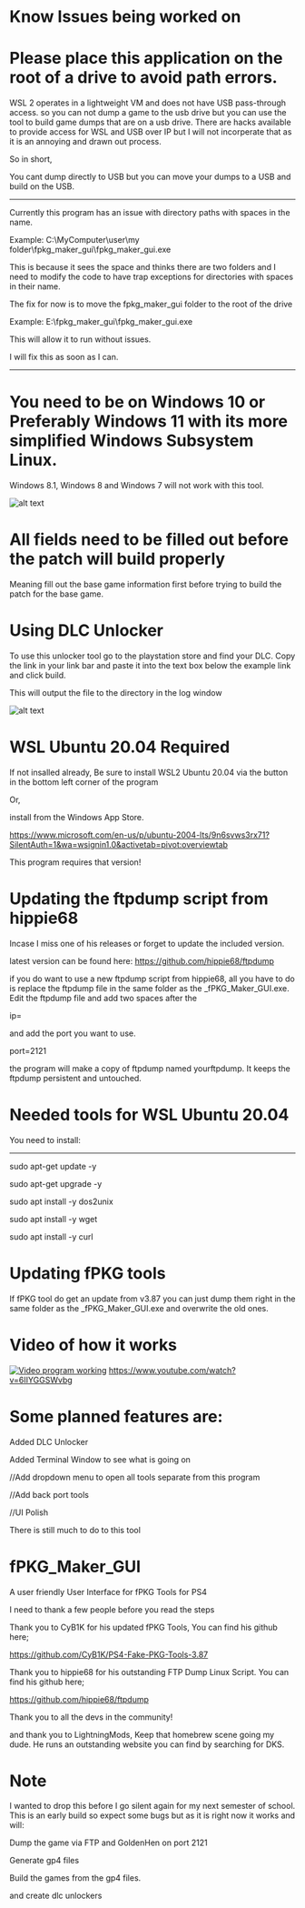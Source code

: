 # Know Issues being worked on

# Please place this application on the root of a drive to avoid path errors.

WSL 2 operates in a lightweight VM and does not have USB pass-through access. so you can not dump a game to the usb drive but you can use the tool to build game dumps that are on a usb drive. There are hacks available to provide access for WSL and USB over IP but I will not incorperate that as it is an annoying and drawn out process.

So in short,

You cant dump directly to USB but you can move your dumps to a USB and build on the USB.

_________________________

Currently this program has an issue with directory paths with spaces in the name. 

Example: C:\MyComputer\user\my folder\fpkg_maker_gui\fpkg_maker_gui.exe

This is because it sees the space and thinks there are two folders and I need to modify the code to have trap exceptions for directories with spaces in their name.

The fix for now is to move the fpkg_maker_gui folder to the root of the drive

Example: E:\fpkg_maker_gui\fpkg_maker_gui.exe

This will allow it to run without issues.

I will fix this as soon as I can.

______________________________________________________
 # You need to be on Windows 10 or Preferably Windows 11 with its more simplified Windows Subsystem Linux. 
  Windows 8.1, Windows 8 and Windows 7 will not work with this tool.

![alt text](https://github.com/codemasterv/fPKG_Maker_GUI/blob/master/Capture.PNG?raw=true)

# All fields need to be filled out before the patch will build properly

Meaning fill out the base game information first before trying to build the patch for the base game.

# Using DLC Unlocker

To use this unlocker tool go to the playstation store and find your DLC. Copy the link in your link bar and paste it into the text box below the example link and click build.

This will output the file to the directory in the log window

![alt text](https://github.com/codemasterv/fPKG_Maker_GUI/blob/master/147890318-f5dab9c9-4501-487b-981d-2b5130ba292d.png?raw=true)

# WSL Ubuntu 20.04 Required

If not insalled already, Be sure to install WSL2 Ubuntu 20.04 via the button in the bottom left corner of the program 

Or, 

install from the Windows App Store. 

https://www.microsoft.com/en-us/p/ubuntu-2004-lts/9n6svws3rx71?SilentAuth=1&wa=wsignin1.0&activetab=pivot:overviewtab

This program requires that version!

# Updating the ftpdump script from hippie68

Incase I miss one of his releases or forget to update the included version.

latest version can be found here: https://github.com/hippie68/ftpdump

if you do want to use a new ftpdump script from hippie68, all you have to do is replace the ftpdump file in the same folder as the _fPKG_Maker_GUI.exe. Edit the ftpdump file and add two spaces after the

ip=

and add the port you want to use. 

port=2121

the program will make a copy of ftpdump named yourftpdump. It keeps the ftpdump persistent and untouched.

# Needed tools for WSL Ubuntu 20.04

You need to install:
____________________

sudo apt-get update -y

sudo apt-get upgrade -y

sudo apt install -y dos2unix

sudo apt install -y wget

sudo apt install -y curl

# Updating fPKG tools

If fPKG tool do get an update from v3.87 you can just dump them right in the same folder as the _fPKG_Maker_GUI.exe and overwrite the old ones.

# Video of how it works
[![Video program working](GifMaker_20220101134621819.gif)](https://www.youtube.com/watch?v=6IIYGGSWvbg)
https://www.youtube.com/watch?v=6IIYGGSWvbg

# Some planned features are:

Added DLC Unlocker

Added Terminal Window to see what is going on

//Add dropdown menu to open all tools separate from this program

//Add back port tools

//UI Polish

There is still much to do to this tool

# fPKG_Maker_GUI
A user friendly User Interface for fPKG Tools for PS4

I need to thank a few people before you read the steps

Thank you to CyB1K for his updated fPKG Tools, You can find his github here;

https://github.com/CyB1K/PS4-Fake-PKG-Tools-3.87

Thank you to hippie68 for his outstanding FTP Dump Linux Script. You can find his github here;

https://github.com/hippie68/ftpdump

Thank you to all the devs in the community!

and thank you to LightningMods, Keep that homebrew scene going my dude. He runs an outstanding website you can find by searching for DKS.


# Note

I wanted to drop this before I go silent again for my next semester of school. This is an early build so expect some bugs but as it is right now it works and will:

Dump the game via FTP and GoldenHen on port 2121

Generate gp4 files 

Build the games from the gp4 files.

and create dlc unlockers
